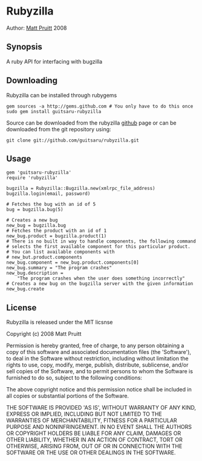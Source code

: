 Rubyzilla
=================

Author: [Matt Pruitt](http://github.com/guitsaru) 2008

Synopsis
--------
A ruby API for interfacing with bugzilla

Downloading
-----------
Rubyzilla can be installed through rubygems

    gem sources -a http://gems.github.com # You only have to do this once
    sudo gem install guitsaru-rubyzilla

Source can be downloaded from the rubyzilla [github](http://github.com/guitsaru/rubyzilla) page or can be downloaded from the git repository using:

    git clone git://github.com/guitsaru/rubyzilla.git

Usage
-----
    gem 'guitsaru-rubyzilla'
    require 'rubyzilla'
    
    bugzilla = Rubyzilla::Bugzilla.new(xmlrpc_file_address)
  	bugzilla.login(email, password)

  	# Fetches the bug with an id of 5
  	bug = bugzilla.bug(5)

  	# Creates a new bug
  	new_bug = bugzilla.bug
  	# Fetches the product with an id of 1
  	new_bug.product = bugzilla.product(1)
  	# There is no built in way to handle components, the following command
  	# selects the first available component for this particular product.
  	# You can list available components with
  	# new_but.product.components
  	new_bug.component = new_bug.product.components[0]
  	new_bug.summary = "The program crashes"
  	new_bug.description = 
  		"The program crashes when the user does something incorrectly"
  	# Creates a new bug on the bugzilla server with the given information
  	new_bug.create
  	
License
-------
Rubyzilla is released under the MIT licsnse

Copyright (c) 2008 Matt Pruitt

Permission is hereby granted, free of charge, to any person obtaining
a copy of this software and associated documentation files (the
'Software'), to deal in the Software without restriction, including
without limitation the rights to use, copy, modify, merge, publish,
distribute, sublicense, and/or sell copies of the Software, and to
permit persons to whom the Software is furnished to do so, subject to
the following conditions:

The above copyright notice and this permission notice shall be
included in all copies or substantial portions of the Software.

THE SOFTWARE IS PROVIDED 'AS IS', WITHOUT WARRANTY OF ANY KIND,
EXPRESS OR IMPLIED, INCLUDING BUT NOT LIMITED TO THE WARRANTIES OF
MERCHANTABILITY, FITNESS FOR A PARTICULAR PURPOSE AND NONINFRINGEMENT.
IN NO EVENT SHALL THE AUTHORS OR COPYRIGHT HOLDERS BE LIABLE FOR ANY
CLAIM, DAMAGES OR OTHER LIABILITY, WHETHER IN AN ACTION OF CONTRACT,
TORT OR OTHERWISE, ARISING FROM, OUT OF OR IN CONNECTION WITH THE
SOFTWARE OR THE USE OR OTHER DEALINGS IN THE SOFTWARE.
